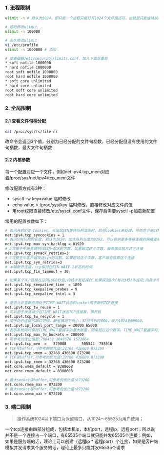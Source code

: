 ### 1. 进程限制
```bash
ulimit -n # 默认为1024，即只能一个进程只能打开1024个文件描述符，也就是只能维持1024个tcp连接

# 临时修改ulimit
ulimit -n 100000 

# 永久修改ulimit
vi /etc/profile
ulimit -n 1000000 # 添加

# 或者编辑/etc/security/limits.conf，加入下面后重启
* soft nofile 1000000
* hard nofile 1000000
root soft nofile 1000000
root hard nofile 1000000
* soft core unlimited
* hard core unlimited
root soft core unlimited
root hard core unlimited
```
### 2. 全局限制
#### 2.1 查看文件句柄分配
```bash
cat /proc/sys/fs/file-nr
```
改命令会返回3个值，分别为已经分配的文件句柄数，已经分配但没有使用的文件句柄数，最大文件句柄数

#### 2.2 内核参数

每一个配置对应一个文件，例如net.ipv4.tcp_mem对应着/proc/sys/net/ipv4/tcp_mem文件

修改配置方式有3种：

- sysctl -w key=value 临时修改
- echo value > /proc/sys/key 临时修改，直接修改对应文件的值
- 用root权限直接修改/etc/sysctl.conf文件，保存后需要sysctl -p加载新配置

常用的配置参数如下：

```bash
# 表示开启SYN Cookies。当出现SYN等待队列溢出时，启用cookies来处理，可防范少量SYN攻击，默认为0，表示关闭；
net.ipv4.tcp_syncookies = 1
# 表示SYN队列的长度，默认为1024，加大队列长度为8192，可以容纳更多等待连接的网络连接数
net.ipv4.tcp_max_syn_backlog = 81920
# 3次握手中服务端响应SYN+ACK的次数，如果超过这个次数，服务端会放弃这个连接
net.ipv4.tcp_synack_retries=3
# 3次握手中客户端发送syn的次数，如果超过这个次数，客户端会放弃这个连接
net.ipv4.tcp_syn_retries=3
# 本端断开连接，tcp保持在FIN-WAIT-2状态的时间
net.ipv4.tcp_fin_timeout = 30

# 如果某个TCP连接在空闲1800秒后,内核才发起探针.如果探测9次(每次3秒)不成功,内核才彻底放弃,认为该连接已失效
net.ipv4.tcp_keepalive_time  = 1800 
net.ipv4.tcp_keepalive_probes = 9
net.ipv4.tcp_keepalive_intvl = 3

# 是否允许重新应用处于TIME-WAIT状态的socket用于新的TCP连接
net.ipv4.tcp_tw_reuse = 1
# 可以用于快速减少在TIME-WAIT状态TCP连接数，慎开启
net.ipv4.tcp_tw_recycle = 1
# 用于向外连接的端口范围。缺省情况下很小：32768到61000，改为1024到65000。
net.ipv4.ip_local_port_range = 20000 65000
# 表示系统同时保持TIME_WAIT套接字的最大数量，如果超过这个数字，TIME_WAIT套接字将立刻被清除并打印警告信息
net.ipv4.tcp_max_tw_buckets = 200000
# 可参考的优化值是:786432 1048576 1572864
net.ipv4.tcp_mem  =   379008       505344  758016
# TCP写buffer,可参考的优化值:32768 436600 873200
net.ipv4.tcp_wmem = 32768 436600 873200
# TCP读buffer,可参考的优化值:32768 436600 873200
net.ipv4.tcp_rmem = 32768 436600 873200
net.core.wmem_default = 8388608
net.core.rmem_default = 8388608

# 最大socket读buffer,可参考的优化值:873200
net.core.rmem_max = 873200
# 最大socket写buffer,可参考的优化值:873200
net.core.wmem_max = 873200
```



### 3. 端口限制
>  操作系统1024以下端口为保留端口，从1024～65535为用户使用；

一个tcp连接由四部分组成，包括本机ip，本机port，远程ip，远程port；所以说并不是一个连接占一个端口，有65535个端口就只能并发65535个连接；例如，如果是服务端的话，理论上可以创建（远程ip * 远程port）个连接，如果是客户端模拟并发请求某个服务的话，理论上最多只能并发65535个请求
